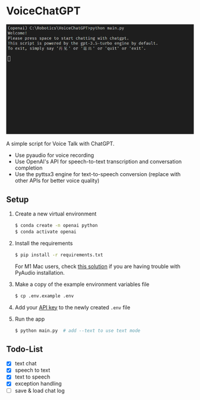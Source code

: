 # VoiceChatGPT

![banner](banner.gif)

A simple script for Voice Talk with ChatGPT.

* Use pyaudio for voice recording
* Use OpenAI's API for speech-to-text transcription and conversation completion
* Use the pyttsx3 engine for text-to-speech conversion (replace with other APIs for better voice quality)


## Setup
1. Create a new virtual environment

   ```bash
   $ conda create -n openai python
   $ conda activate openai
   ```

2. Install the requirements

   ```bash
   $ pip install -r requirements.txt
   ```

   For M1 Mac users, check [this solution](https://discussions.apple.com/thread/252638887?answerId=255859874022#255859874022) if you are having trouble with PyAudio installation.

3. Make a copy of the example environment variables file

   ```bash
   $ cp .env.example .env
   ```

4. Add your [API key](https://beta.openai.com/account/api-keys) to the newly created `.env` file

5. Run the app

   ```bash
   $ python main.py  # add --text to use text mode
   ```

## Todo-List

- [x] text chat
- [x] speech to text
- [x] text to speech
- [x] exception handling
- [ ] save & load chat log